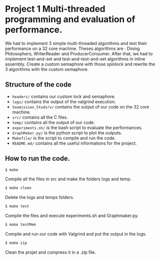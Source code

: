 # Project 1 Multi-threaded programming and evaluation of performance.

We had to implement 3 simple multi-threaded algorithms and test their performance on a 32 core machine. Theses algorithms are : Dining Philosophers, 
WriterReader and ProducerConsumer. After that, we had to implement test-and-set and test-and-test-and-set algorithms in inline assembly. 
Create a custom semaphore with those spinlock and rewrite the 3 algorithms with the custom semaphore.

## Structure of the code

- `headers/` contains our custom lock and semaphore.
- `logs/` contains the output of the valgrind execution.
- `Soumission_Studsrv/` contains the output of our code on the 32 core machine.
- `src/` contains all the C files.
- `temp/` contains all the output of our code.
- `experiments.sh/` is the bash script to evaluate the performances.
- `GraphMaker.py/` is the python script to plot the outputs.
- `Makefile/` is the script to compile and run the code.
- `README.md/` contains all the useful informations for the project.

## How to run the code.
 
```bash
$ make 
```
Compile all the files in src and make the folders logs and temp.

```bash
$ make clean
```
Delete the logs and temps folders.

```bash
$ make test
```
Compile the files and execute experiments.sh and Graphmaker.py.

```bash
$ make testMem
```
Compile and run our code with Valgrind and put the output in the logs.

```bash
$ make zip
```
Clean the projet and compress it in a .zip file.
